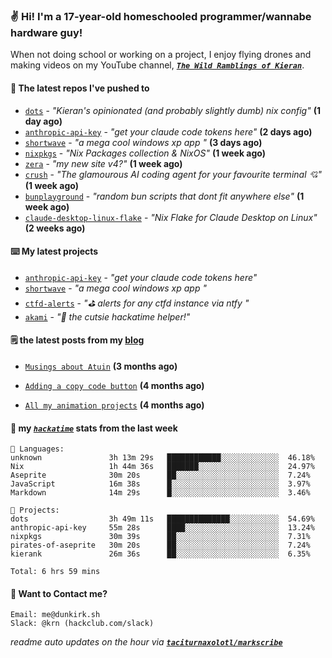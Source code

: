 ### ✌️ Hi! I'm a 17-year-old homeschooled programmer/wannabe hardware guy!

When not doing school or working on a project, I enjoy flying drones and making videos on my YouTube channel, [**_`The Wild Ramblings of Kieran`_**](https://youtube.com/@kieran.rambles).

#### 👷 The latest repos I've pushed to

- [`dots`](https://github.com/taciturnaxolotl/dots) - _"Kieran's opinionated (and probably slightly dumb) nix config"_ **(1 day ago)**
- [`anthropic-api-key`](https://github.com/taciturnaxolotl/anthropic-api-key) - _"get your claude code tokens here"_ **(2 days ago)**
- [`shortwave`](https://github.com/taciturnaxolotl/shortwave) - _"a mega cool windows xp app "_ **(3 days ago)**
- [`nixpkgs`](https://github.com/NixOS/nixpkgs) - _"Nix Packages collection & NixOS"_ **(1 week ago)**
- [`zera`](https://github.com/taciturnaxolotl/zera) - _"my new site v4?"_ **(1 week ago)**
- [`crush`](https://github.com/charmbracelet/crush) - _"The glamourous AI coding agent for your favourite terminal 💘"_ **(1 week ago)**
- [`bunplayground`](https://github.com/taciturnaxolotl/bunplayground) - _"random bun scripts that dont fit anywhere else"_ **(1 week ago)**
- [`claude-desktop-linux-flake`](https://github.com/k3d3/claude-desktop-linux-flake) - _"Nix Flake for Claude Desktop on Linux"_ **(2 weeks ago)**

#### ⌨️ My latest projects

- [`anthropic-api-key`](https://github.com/taciturnaxolotl/anthropic-api-key) - _"get your claude code tokens here"_
- [`shortwave`](https://github.com/taciturnaxolotl/shortwave) - _"a mega cool windows xp app "_
- [`ctfd-alerts`](https://github.com/taciturnaxolotl/ctfd-alerts) - _"⛳ alerts for any ctfd instance via ntfy "_
- [`akami`](https://github.com/taciturnaxolotl/akami) - _"🌷 the cutsie hackatime helper!"_

#### 🗒️ the latest posts from my [blog](https://dunkirk.sh)

- [`Musings about Atuin`](https://dunkirk.sh/blog/atuin/) **(3 months ago)**

- [`Adding a copy code button`](https://dunkirk.sh/blog/adding-a-copy-button/) **(4 months ago)**

- [`All my animation projects`](https://dunkirk.sh/blog/my-animations/) **(4 months ago)**



#### 📡 my [_`hackatime`_](https://waka.hackclub.com) stats from the last week

```text
💾 Languages:
unknown               3h 13m 29s   ████████████░░░░░░░░░░░░░  46.18%
Nix                   1h 44m 36s   ███████░░░░░░░░░░░░░░░░░░  24.97%
Aseprite              30m 20s      ██░░░░░░░░░░░░░░░░░░░░░░░  7.24%
JavaScript            16m 38s      █░░░░░░░░░░░░░░░░░░░░░░░░  3.97%
Markdown              14m 29s      █░░░░░░░░░░░░░░░░░░░░░░░░  3.46%

💼 Projects:
dots                  3h 49m 11s   ██████████████░░░░░░░░░░░  54.69%
anthropic-api-key     55m 28s      ████░░░░░░░░░░░░░░░░░░░░░  13.24%
nixpkgs               30m 39s      ██░░░░░░░░░░░░░░░░░░░░░░░  7.31%
pirates-of-aseprite   30m 20s      ██░░░░░░░░░░░░░░░░░░░░░░░  7.24%
kierank               26m 36s      ██░░░░░░░░░░░░░░░░░░░░░░░  6.35%

Total: 6 hrs 59 mins
```

#### 📮 Want to Contact me?

```text
Email: me@dunkirk.sh
Slack: @krn (hackclub.com/slack)
```

_readme auto updates on the hour via [**`taciturnaxolotl/markscribe`**](https://github.com/taciturnaxolotl/markscribe)_
